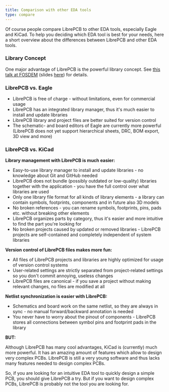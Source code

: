 ```yaml
---
title: Comparison with other EDA tools
type: compare
---
```


Of course people compare LibrePCB to other EDA tools, especially Eagle and
KiCad. To help you deciding which EDA tool is best for your needs, here a short
overview about the differences between LibrePCB and other EDA tools.


### Library Concept

One major advantage of LibrePCB is the powerful library concept. See
[this talk at FOSDEM](https://www.youtube.com/watch?v=vu-h5y6tK34) (slides
[here](https://archive.fosdem.org/2018/schedule/event/cad_librepcb/attachments/slides/2267/export/events/attachments/cad_librepcb/slides/2267/librepcb_slides.pdf))
for details.


### LibrePCB vs. Eagle

- LibrePCB is free of charge - without limitations, even for commercial usage
- LibrePCB has an integrated library manager, thus it's much easier to install
  and update libraries
- LibrePCB library and project files are better suited for version control
- The schematic- and board editors of Eagle are currently more powerful
  (LibrePCB does not yet support hierarchical sheets, DRC, BOM export, 3D view
  and more)


### LibrePCB vs. KiCad

**Library management with LibrePCB is much easier:**

- Easy-to-use library manager to install and update libraries - no
  knowledge about Git and GitHub needed
- LibrePCB does not bundle (possibly outdated or low-quality) libraries together
  with the application - you have the full control over what libraries are used
- Only one library file format for all kinds of library elements - a library can
  contain symbols, footprints, components and in future also 3D models
- No broken references - you can rename symbols, footprints, pins, pads etc.
  without breaking other elements
- LibrePCB organizes parts by category, thus it's easier and more intuitive to
  find the part you're looking for
- No broken projects caused by updated or removed libraries - LibrePCB projects
  are self-contained and completely independent of system libraries

**Version control of LibrePCB files makes more fun:**

- All files of LibrePCB projects and libraries are highly optimized for usage of
  version control systems
- User-related settings are strictly separated from project-related settings so
  you don't commit annoying, useless changes
- LibrePCB files are canonical - if you save a project without making relevant
  changes, no files are modified at all

**Netlist synchronization is easier with LibrePCB:**

- Schematics and board work on the same netlist, so they are always in sync - no
  manual forward/backward annotation is needed
- You never have to worry about the pinout of components - LibrePCB stores all
  connections between symbol pins and footprint pads in the library

**BUT:**

Although LibrePCB has many cool advantages, KiCad is (currently) much more
powerful. It has an amazing amount of features which allow to design very
complex PCBs. LibrePCB is still a very young software and thus lacks many
features needed to design complex PCBs.

So, if you are looking for an intuitive EDA tool to quickly design a simple PCB,
you should give LibrePCB a try. But if you want to design complex PCBs, LibrePCB
is probably not the tool you are looking for.
